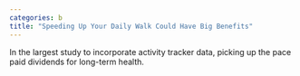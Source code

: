 ```yaml
---
categories: b
title: "Speeding Up Your Daily Walk Could Have Big Benefits"
---
```

In the largest study to incorporate activity tracker data, picking up the pace paid dividends for long-term health.